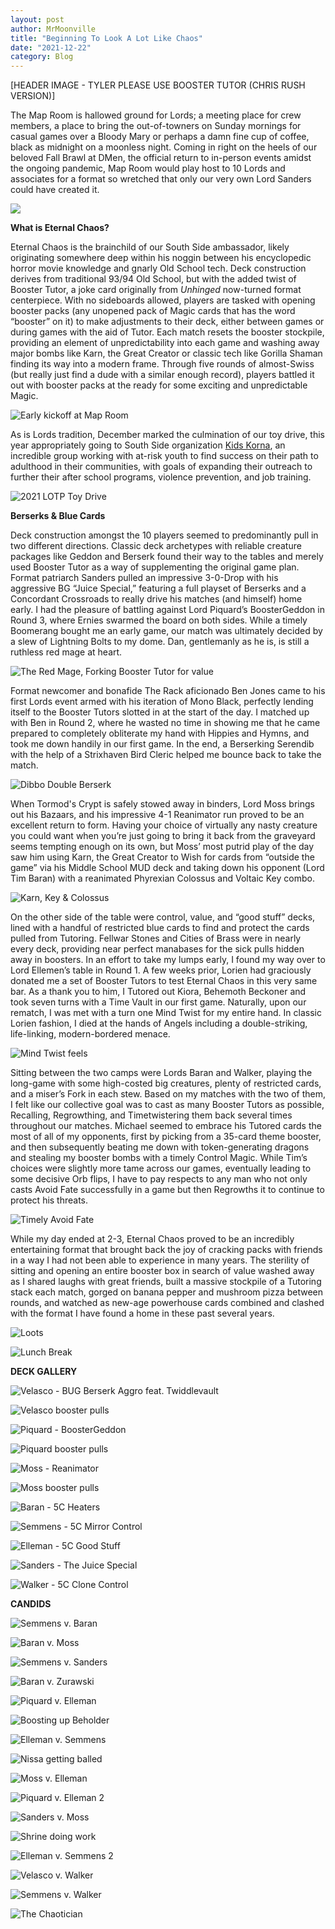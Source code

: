 ```yaml
---
layout: post
author: MrMoonville
title: "Beginning To Look A Lot Like Chaos"
date: "2021-12-22"
category: Blog
---
```


[HEADER IMAGE - TYLER PLEASE USE BOOSTER TUTOR (CHRIS RUSH VERSION)]

The Map Room is hallowed ground for Lords; a meeting place for crew members, a place to bring the out-of-towners on Sunday mornings for casual games over a Bloody Mary or perhaps a damn fine cup of coffee, black as midnight on a moonless night. Coming in right on the heels of our beloved Fall Brawl at DMen, the official return to in-person events amidst the ongoing pandemic, Map Room would play host to 10 Lords and associates for a format so wretched that only our very own Lord Sanders could have created it.

![](/assets/images/christmaschaos/thearm.png)

**What is Eternal Chaos?**

Eternal Chaos is the brainchild of our South Side ambassador, likely originating somewhere deep within his noggin between his encyclopedic horror movie knowledge and gnarly Old School tech. Deck construction derives from traditional 93/94 Old School, but with the added twist of Booster Tutor, a joke card originally from *Unhinged* now-turned format centerpiece. With no sideboards allowed, players are tasked with opening booster packs (any unopened pack of Magic cards that has the word “booster” on it) to make adjustments to their deck, either between games or during games with the aid of Tutor. Each match resets the booster stockpile, providing an element of unpredictability into each game and washing away major bombs like Karn, the Great Creator or classic tech like Gorilla Shaman finding its way into a modern frame. Through five rounds of almost-Swiss (but really just find a dude with a similar enough record), players battled it out with booster packs at the ready for some exciting and unpredictable Magic.

![Early kickoff at Map Room](/assets/images/christmaschaos/roundone.jpg)

As is Lords tradition, December marked the culmination of our toy drive, this year appropriately going to South Side organization [Kids Korna](http://www.thekidzkorna.com/), an incredible group working with at-risk youth to find success on their path to adulthood in their communities, with goals of expanding their outreach to further their after school programs, violence prevention, and job training.

![2021 LOTP Toy Drive](/assets/images/christmaschaos/toyhaul.jpg)

**Berserks & Blue Cards**

Deck construction amongst the 10 players seemed to predominantly pull in two different directions. Classic deck archetypes with reliable creature packages like Geddon and Berserk found their way to the tables and merely used Booster Tutor as a way of supplementing the original game plan. Format patriarch Sanders pulled an impressive 3-0-Drop with his aggressive BG “Juice Special,” featuring a full playset of Berserks and a Concordant Crossroads to really drive his matches (and himself) home early. I had the pleasure of battling against Lord Piquard’s BoosterGeddon in Round 3, where Ernies swarmed the board on both sides. While a timely Boomerang bought me an early game, our match was ultimately decided by a slew of Lightning Bolts to my dome. Dan, gentlemanly as he is, is still a ruthless red mage at heart.

![The Red Mage, Forking Booster Tutor for value](/assets/images/christmaschaos/fork.jpg)

Format newcomer and bonafide The Rack aficionado Ben Jones came to his first Lords event armed with his iteration of Mono Black, perfectly lending itself to the Booster Tutors slotted in at the start of the day. I matched up with Ben in Round 2, where he wasted no time in showing me that he came prepared to completely obliterate my hand with Hippies and Hymns, and took me down handily in our first game. In the end, a Berserking Serendib with the help of a Strixhaven Bird Cleric helped me bounce back to take the match.

![Dibbo Double Berserk](/assets/images/christmaschaos/doubleberserk.jpg)

When Tormod's Crypt is safely stowed away in binders, Lord Moss brings out his Bazaars, and his impressive 4-1 Reanimator run proved to be an excellent return to form. Having your choice of virtually any nasty creature you could want when you’re just going to bring it back from the graveyard seems tempting enough on its own, but Moss’ most putrid play of the day saw him using Karn, the Great Creator to Wish for cards from “outside the game” via his Middle School MUD deck and taking down his opponent (Lord Tim Baran) with a reanimated Phyrexian Colossus and Voltaic Key combo.

![Karn, Key & Colossus](/assets/images/christmaschaos/colossus.jpg)

On the other side of the table were control, value, and “good stuff” decks, lined with a handful of restricted blue cards to find and protect the cards pulled from Tutoring. Fellwar Stones and Cities of Brass were in nearly every deck, providing near perfect manabases for the sick pulls hidden away in boosters. In an effort to take my lumps early, I found my way over to Lord Ellemen’s table in Round 1. A few weeks prior, Lorien had graciously donated me a set of Booster Tutors to test Eternal Chaos in this very same bar. As a thank you to him, I Tutored out Kiora, Behemoth Beckoner and took seven turns with a Time Vault in our first game. Naturally, upon our rematch, I was met with a turn one Mind Twist for my entire hand. In classic Lorien fashion, I died at the hands of Angels including a double-striking, life-linking, modern-bordered menace.

![Mind Twist feels](/assets/images/christmaschaos/twisted.jpg)

Sitting between the two camps were Lords Baran and Walker, playing the long-game with some high-costed big creatures, plenty of restricted cards, and a miser’s Fork in each stew. Based on my matches with the two of them, I felt like our collective goal was to cast as many Booster Tutors as possible, Recalling, Regrowthing, and Timetwistering them back several times throughout our matches. Michael seemed to embrace his Tutored cards the most of all of my opponents, first by picking from a 35-card theme booster, and then subsequently beating me down with token-generating dragons and stealing my booster bombs with a timely Control Magic. While Tim’s choices were slightly more tame across our games, eventually leading to some decisive Orb flips, I have to pay respects to any man who not only casts Avoid Fate successfully in a game but then Regrowths it to continue to protect his threats.

![Timely Avoid Fate](/assets/images/christmaschaos/baranvelasco.jpg)

While my day ended at 2-3, Eternal Chaos proved to be an incredibly entertaining format that brought back the joy of cracking packs with friends in a way I had not been able to experience in many years. The sterility of sitting and opening an entire booster box in search of value washed away as I shared laughs with great friends, built a massive stockpile of a Tutoring stack each match, gorged on banana pepper and mushroom pizza between rounds, and watched as new-age powerhouse cards combined and clashed with the format I have found a home in these past several years.

![Loots](/assets/images/christmaschaos/loots.jpg)

![Lunch Break](/assets/images/christmaschaos/pizzatoys.jpg)

**DECK GALLERY**

![Velasco - BUG Berserk Aggro feat. Twiddlevault](/assets/images/christmaschaos/decklists/velasco.jpg)

![Velasco booster pulls](/assets/images/christmaschaos/decklists/velascopulls.jpg)

![Piquard - BoosterGeddon](/assets/images/christmaschaos/decklists/piquard.jpg)

![Piquard booster pulls](/assets/images/christmaschaos/decklists/piquardopulls.jpg)

![Moss - Reanimator](/assets/images/christmaschaos/decklists/moss.jpg)

![Moss booster pulls](/assets/images/christmaschaos/decklists/mosspulls.jpg)

![Baran - 5C Heaters](/assets/images/christmaschaos/decklists/baran.jpg)

![Semmens - 5C Mirror Control](/assets/images/christmaschaos/decklists/semmens.jpg)

![Elleman - 5C Good Stuff](/assets/images/christmaschaos/decklists/elleman.jpg)

![Sanders - The Juice Special](/assets/images/christmaschaos/decklists/sanders.jpg)

![Walker - 5C Clone Control](/assets/images/christmaschaos/decklists/walker.jpg)

**CANDIDS**

![Semmens v. Baran](/assets/images/christmaschaos/candids/semmensbaran.jpg)

![Baran v. Moss](/assets/images/christmaschaos/candids/baranmoss.jfif)

![Semmens v. Sanders](/assets/images/christmaschaos/candids/semmenssanders.jpg)

![Baran v. Zurawski](/assets/images/christmaschaos/candids/baranscatman.jfif)

![Piquard v. Elleman](/assets/images/christmaschaos/candids/piquardelleman.jfif)

![Boosting up Beholder](/assets/images/christmaschaos/candids/mosswalker.jpg)

![Elleman v. Semmens](/assets/images/christmaschaos/candids/ellemansemmens.jpg)

![Nissa getting balled](/assets/images/christmaschaos/candids/semmenselleman.jpg)

![Moss v. Elleman](/assets/images/christmaschaos/candids/mosselleman.jpg)

![Piquard v. Elleman 2](/assets/images/christmaschaos/candids/piquardelleman2.jpg)

![Sanders v. Moss](/assets/images/christmaschaos/candids/sandersmoss.jpg)

![Shrine doing work](/assets/images/christmaschaos/candids/sandersshrine.jpg)

![Elleman v. Semmens 2](/assets/images/christmaschaos/candids/ellemansemmens2.jpg)

![Velasco v. Walker](/assets/images/christmaschaos/candids/velascowalker.jpg)

![Semmens v. Walker](/assets/images/christmaschaos/candids/semmenswalker.jpg)

![The Chaotician](/assets/images/christmaschaos/candids/chaotician.jpg)
